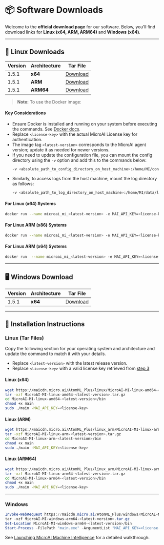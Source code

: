 # 📦 Software Downloads

Welcome to the **official download page** for our software. Below, you'll find download links for **Linux (x64, ARM, ARM64)** and **Windows (x64)**.

---

## 🐧 Linux Downloads
| Version | Architecture | Tar File |
|------|-------------|---------|
| 1.5.1 | **x64**   | [Download](https://maicdn.micro.ai/AtomML_Plus/linux/MicroAI-MI-linux-amd64-1.5.1.tar.gz) |
| 1.5.1 | **ARM**     | [Download](https://maicdn.micro.ai/AtomML_Plus/linux_arm/MicroAI-MI-linux-arm-1.5.1.tar.gz) |
| 1.5.1 | **ARM64**   | [Download](https://maicdn.micro.ai/AtomML_Plus/linux_arm/MicroAI-MI-linux-arm64-1.5.1.tar.gz) |


> **Note:** To use the Docker image:
#### Key Considerations
- Ensure Docker is installed and running on your system before executing the commands. See [Docker docs](https://docs.docker.com/engine/install/).
- Replace `<license-key>` with the actual MicroAI License key for authentication.
- The image tag `<latest-version>` corresponds to the MicroAI agent version; update it as needed for newer versions.
- If you need to update the configuration file, you can mount the config directory using the `-v` option and add this to the commands below:  
  ```bash
  -v <absolute_path_to_config_directory_on_host_machine>:/home/MI/config
  ```
- Similarly, to access logs from the host machine, mount the log directory as follows:  
  ```bash
  -v <absolute_path_to_log_directory_on_host_machine>:/home/MI/data/logs
  ```

#### For Linux (x64) Systems

```bash
docker run --name microai_mi_<latest-version> -e MAI_API_KEY=<license-key> -ti plasmacomputing/microai_mi:linux-amd64-<latest-version> 
```

#### For Linux ARM (x86) Systems

```bash
docker run --name microai_mi_<latest-version> -e MAI_API_KEY=<license-key> -ti plasmacomputing/microai_mi:linux-arm-<latest-version>  
```

#### For Linux ARM (x64) Systems

```bash
docker run  --name microai_mi_<latest-version> -e MAI_API_KEY=<license-key> -ti plasmacomputing/microai_mi:linux-arm64-<latest-version> 
```

---

## 🖥️ Windows Download
| Version | Architecture | Tar File |
|------|-------------|---------|
| 1.5.1 | **x64**   | [Download](https://maicdn.micro.ai/AtomML_Plus/windows/MicroAI-AtomML-Plus-windows-arm64-1.5.1.tar.gz) |

---

## 📖 Installation Instructions

### **Linux (Tar Files)**
Copy the following section for your operating system and architecture and update the command to match it with your details.

- Replace `<latest-version>` with the latest release version.
- Replace `<license-key>` with a valid license key retrieved from [step 3](../README.md#step-3-activate-your-license)

#### **Linux (x64)**

```bash
wget https://maicdn.micro.ai/AtomML_Plus/linux/MicroAI-MI-linux-amd64-<latest-version>.tar.gz
tar -xzf MicroAI-MI-linux-amd64-<latest-version>.tar.gz 
cd MicroAI-MI-linux-amd64-<latest-version>/bin 
chmod +x main
sudo ./main -MAI_API_KEY=<license-key>
```

#### **Linux (ARM)**

```bash
wget https://maicdn.micro.ai/AtomML_Plus/linux_arm/MicroAI-MI-linux-arm-<latest-version>.tar.gz
tar -xzf MicroAI-MI-linux-arm-<latest-version>.tar.gz 
cd MicroAI-MI-linux-arm-<latest-version>/bin 
chmod +x main
sudo ./main -MAI_API_KEY=<license-key>
```

#### **Linux (ARM64)**

```bash
wget https://maicdn.micro.ai/AtomML_Plus/linux_arm/MicroAI-MI-linux-arm64-<latest-version>.tar.gz
tar -xzf MicroAI-MI-linux-arm64-<latest-version>.tar.gz 
cd MicroAI-MI-linux-arm64-<latest-version>/bin 
chmod +x main
sudo ./main -MAI_API_KEY=<license-key>
```
---


### **Windows**
```powershell
Invoke-WebRequest https://maicdn.micro.ai/AtomML_Plus/windows/MicroAI-MI-Plus-linux-arm64-<latest-version>.tar.gz -OutFile MicroAI-MI-windows-amd64-<latest-version>.tar.gz
tar -xzf MicroAI-MI-windows-arm64-<latest-version>.tar.gz 
Set-Location MicroAI-MI-windows-arm64-<latest-version>/bin 
Start-Process -FilePath "main.exe" -ArgumentList "MAI_API_KEY=<license-key>" -Verb RunAs
```

See [Launching MicroAI Machine Intelligence](./Launch-Instructions.md) for a detailed walkthrough.
